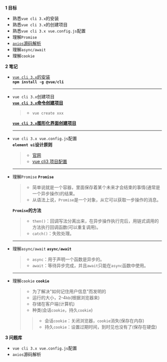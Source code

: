 
**1 目标**
* 熟悉`vue cli 3.x`的安装
* 熟悉`vue cli 3.x`的创建项目
* 熟悉`vue cli 3.x vue.config.js`配置  
* 理解`Promise`
* [`axios`源码解析](https://github.com/ronffy/axios-tutorial)  
* 理解`async/await`  
* 理解`cookie`

**2 笔记**
* [`vue cli 3.x`的安装](https://cli.vuejs.org/zh/guide/installation.html)  
  **`npm install -g @vue/cli`**

    ---

* `vue cli 3.x`创建项目  
  **[`vue cli 3.x`命令创建项目](https://cli.vuejs.org/zh/guide/creating-a-project.html#vue-create)**  
  
    > * `vue create xxx`  

  **[`vue cli 3.x`图形化界面创建项目](https://cli.vuejs.org/zh/guide/creating-a-project.html#%E4%BD%BF%E7%94%A8%E5%9B%BE%E5%BD%A2%E5%8C%96%E7%95%8C%E9%9D%A2)**  

    ---

* `vue cli 3.x vue.config.js`配置  
  **`element ui`设计原则**
    > * [官网](https://cli.vuejs.org/zh/config/#%E5%85%A8%E5%B1%80-cli-%E9%85%8D%E7%BD%AE)  
    > * [vue cli3 项目配置](https://www.cnblogs.com/lanshengzhong/p/10386986.html)

    ---

* 理解`Promise`
  **`Promise`**
    > * 简单说就是一个容器，里面保存着某个未来才会结束的事情(通常是一个异步操作)的结果。  
    > * 从语法上说，`Promise`是一个对象，从它可以获取一步操作的消息。

  **`Promise`的方法**
    > * `then()`：回调写法分离出来，在异步操作执行完后，用链式调用的方法执行回调函数(可以重复调用)。  
    > * `catch()`：失败处理。

    ---

* 理解`async/await`
  **`async/await`**
    > * `async`：用于声明一个函数是异步的。  
    > * `await`：等待异步完成，并且`await`只能在`async`函数中使用。

    ---
    
* 理解`cookie`
  **`cookie`**
    > * 为了解决"如何记住用户信息"而发明的  
    > * 运行的大小，2-4`kb`(根据浏览器来)  
    > * 存储在客户端(计算机)  
    > * 种类(会话`cookie`，持久`cookie`)  
    >> * 会话`cookie`：关闭浏览器，`cookie`消失(保存在内存)  
    >> * 持久`cookie`：设置过期时间，到时见也没有了(保存在硬盘)  

**3 问题库**  
* `vue cli 3.x vue.config.js`配置  
* `axios`源码解析